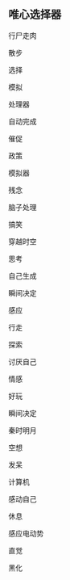 ## 唯心选择器

行尸走肉

散步

选择

模拟

处理器

自动完成

催促

政策

模拟器

残念

脑子处理

搞笑

穿越时空

思考

自己生成

瞬间决定

感应

行走

探索

讨厌自己

情感

好玩

瞬间决定

秦时明月

空想

发呆

计算机

感动自己

休息

感应电动势

直觉

黑化